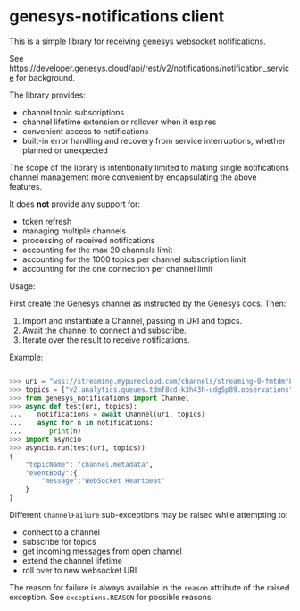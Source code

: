 # genesys-notifications client

This is a simple library for receiving genesys websocket notifications.

See https://developer.genesys.cloud/api/rest/v2/notifications/notification_service for background.

The library provides:

* channel topic subscriptions
* channel lifetime extension or rollover when it expires
* convenient access to notifications
* built-in error handling and recovery from service interruptions, whether planned or unexpected

The scope of the library is intentionally limited to making single notifications channel management more convenient by encapsulating the above features.

It does **not** provide any support for:

* token refresh
* managing multiple channels
* processing of received notifications
* accounting for the max 20 channels limit
* accounting for the 1000 topics per channel subscription limit
* accounting for the one connection per channel limit

Usage:

First create the Genesys channel as instructed by the Genesys docs. Then:

1. Import and instantiate a Channel, passing in URI and topics.
1. Await the channel to connect and subscribe.
1. Iterate over the result to receive notifications.

Example:

```python

>>> uri = "wss://streaming.mypurecloud.com/channels/streaming-0-fmtdmf8cdis7jh14udg5p89t6z"
>>> topics = ["v2.analytics.queues.tdmf8cd-k3h43h-udg5p89.observations"]
>>> from genesys_notifications import Channel
>>> async def test(uri, topics):
...    notifications = await Channel(uri, topics)
...    async for n in notifications:
...       print(n)
>>> import asyncio
>>> asyncio.run(test(uri, topics)) 
{
    "topicName": "channel.metadata",
    "eventBody":{
        "message":"WebSocket Heartbeat"
    }
}
```

Different `ChannelFailure` sub-exceptions may be raised while attempting to:

- connect to a channel
- subscribe for topics
- get incoming messages from open channel
- extend the channel lifetime
- roll over to new websocket URI

The reason for failure is always available in the `reason` attribute of the raised exception. See `exceptions.REASON` for possible reasons.